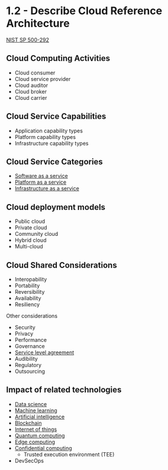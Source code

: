 # 1.2 - Describe Cloud Reference Architecture

[NIST SP 500-292](https://nvlpubs.nist.gov/nistpubs/Legacy/SP/nistspecialpublication500-292.pdf)

## Cloud Computing Activities

- Cloud consumer
- Cloud service provider
- Cloud auditor
- Cloud broker
- Cloud carrier

## Cloud Service Capabilities

- Application capability types
- Platform capability types
- Infrastructure capability types

## Cloud Service Categories

- [Software as a service](../../definitions/S.md#software-as-a-service)
- [Platform as a service](../../definitions/P.md#platform-as-a-service-paas)
- [Infrastructure as a service](../../definitions/I.md#infrastructure-as-a-service-iaas)

## Cloud deployment models

- Public cloud
- Private cloud
- Community cloud
- Hybrid cloud
- Multi-cloud

## Cloud Shared Considerations

- Interopability
- Portability
- Reversibility
- Availability
- Resiliency

Other considerations
- Security
- Privacy
- Performance
- Governance
- [Service level agreement](../../definitions/S.md#service-level-agreement-sla)
- Audibility
- Regulatory
- Outsourcing

## Impact of related technologies

- [Data science](../../definitions/D.md#data-science)
- [Machine learning](../../definitions/M.md#machine-learning)
- [Artificial intelligence](../../definitions/A.md#artificial-intelligence-ai)
- [Blockchain](../../definitions/B.md#blockchain)
- [Internet of things](../../definitions/I.md#internet-of-things-iot)
- [Quantum computing](../../definitions/Q.md#quantum-computing)
- [Edge computing](../../definitions/E.md#edge-computing)
- [Confidential computing](../../definitions/C.md#confidential-computing)
  - Trusted execution environment (TEE)
- DevSecOps
